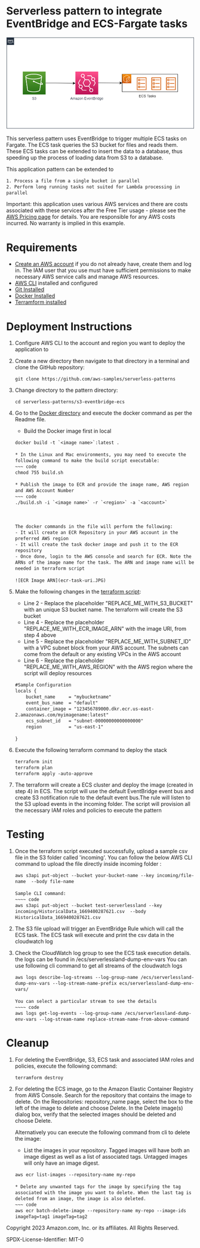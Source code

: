# Serverless pattern to integrate EventBridge and ECS-Fargate tasks

![Serverless Pattern Architecture](s3-eb-ecs.png)

This serverless pattern uses EventBridge to trigger multiple ECS tasks on Fargate. The ECS task queries the S3 bucket for files and reads them. These ECS tasks can be extended to insert the data to a database, thus speeding up the process of loading data from S3 to a database.

This application pattern can be extended to

    1. Process a file from a single bucket in parallel
    2. Perform long running tasks not suited for Lambda processing in parallel

Important: this application uses various AWS services and there are costs associated with these services after the Free Tier usage - please see the [AWS Pricing page](https://aws.amazon.com/pricing) for details. You are responsible for any AWS costs incurred. No warranty is implied in this example.

# Requirements

- [Create an AWS account](https://aws.amazon.com) if you do not already have, create them and log in. The IAM user that you use must have sufficient permissions to make necessary AWS service calls and manage AWS resources.
- [AWS CLI](https://docs.aws.amazon.com/cli/latest/userguide/getting-started-install.html) installed and configured
- [Git Installed](https://git-scm.com/book/en/v2/Getting-Started-Installing-Git)
- [Docker Installed](https://docs.docker.com/get-docker/)
- [Terramform installed](https://www.terraform.io/)

# Deployment Instructions

1. Configure AWS CLI to the account and region you want to deploy the application to

2. Create a new directory then navigate to that directory in a terminal and clone the GitHub repository:
    ~~~ code
    git clone https://github.com/aws-samples/serverless-patterns
    
3. Change directory to the pattern directory:
    ~~~ code
    cd serverless-patterns/s3-eventbridge-ecs
    
4. Go to the [Docker directory](src/docker/README.md) and execute the docker command as per the Readme file.
    
    * Build the Docker image first in local
    ~~~ code
    docker build -t `<image name>`:latest .
    
    * In the Linux and Mac environments, you may need to execute the following command to make the build script executable:
    ~~~ code
    chmod 755 build.sh

    * Publish the image to ECR and provide the image name, AWS region and AWS Account Number
    ~~~ code
    ./build.sh -i `<image name>` -r `<region>` -a `<account>` 



    The docker commands in the file will perform the following:
    - It will create an ECR Repository in your AWS account in the preferred AWS region
    - It will create the task docker image and push it to the ECR repository
    - Once done, login to the AWS console and search for ECR. Note the ARNs of the image name for the task. The ARN and image name will be needed in terraform script

    ![ECR Image ARN](ecr-task-uri.JPG)

5. Make the following changes in the [terraform script](pattern_s3_eb_ecs.tf):
    - Line 2 - Replace the placeholder "REPLACE_ME_WITH_S3_BUCKET" with an unique S3 bucket name. The terraform will create the S3 bucket
    - Line 4 - Replace the placeholder "REPLACE_ME_WITH_ECR_IMAGE_ARN" with the image URI, from step 4 above
    - Line 5 - Replace the placeholder "REPLACE_ME_WITH_SUBNET_ID" with a VPC subnet block from your AWS account. The subnets can come from the default or any existing VPCs in the AWS account
    - Line 6 - Replace the placeholder "REPLACE_ME_WITH_AWS_REGION" with the AWS region where the script will deploy resources

    ~~~~ code
    #Sample Configuration
    locals {
        bucket_name     = "mybucketname"
        event_bus_name  = "default"
        container_image = "123456789000.dkr.ecr.us-east-2.amazonaws.com/myimagename:latest"
        ecs_subnet_id   = "subnet-00000000000000000"
        region          = "us-east-1"

    }

6. Execute the following terraform command to deploy the stack

    ~~~~ code
    terraform init
    terraform plan
    terraform apply -auto-approve

7. The terraform will create a ECS cluster and deploy the image (created in step 4) in ECS. The script will use the default EventBridge event bus and create S3 notification rule to the default event bus.The rule will listen to the S3 upload events in the incoming folder. The script will provision all the necessary IAM roles and policies to execute the pattern

# Testing

1. Once the terraform script executed successfully, upload a sample csv file in the S3 folder called 'incoming'.
   You can follow the below AWS CLI command to upload the file directly inside incoming folder :
   ~~~~ code
   aws s3api put-object --bucket your-bucket-name --key incoming/file-name  --body file-name

   Sample CLI command:
   ~~~~ code
   aws s3api put-object --bucket test-serverlessland --key incoming/HistoricalData_1669400287621.csv  --body HistoricalData_1669400287621.csv

2. The S3 file upload will trigger an EventBridge Rule which will call the ECS task. The ECS task will execute and print the csv data in the cloudwatch log

3. Check the CloudWatch log group to see the ECS task execution details. the logs can be found in /ecs/serverlessland-dump-env-vars
   You can use following cli command to get all streams of the cloudwatch logs
   ~~~~ code
   aws logs describe-log-streams --log-group-name /ecs/serverlessland-dump-env-vars --log-stream-name-prefix ecs/serverlessland-dump-env-vars/

   You can select a particular stream to see the details
   ~~~~ code
   aws logs get-log-events --log-group-name /ecs/serverlessland-dump-env-vars --log-stream-name replace-stream-name-from-above-command

# Cleanup

1. For deleting the EventBridge, S3, ECS task and associated IAM roles and policies, execute the following command:

    ~~~ code
    terramform destroy

2. For deleting the ECS image, go to the Amazon Elastic Container Registry from AWS Console. Search for the repository that contains the image to delete. 
   On the Repositories: repository_name page, select the box to the left of the image to delete and choose Delete.
   In the Delete image(s) dialog box, verify that the selected images should be deleted and choose Delete.

    Alternatively you can execute the following command from cli to delete the image:

    * List the images in your repository. Tagged images will have both an image digest as well as a list of associated tags. Untagged images will only have an image digest.
    ~~~ code
    aws ecr list-images --repository-name my-repo

    * Delete any unwanted tags for the image by specifying the tag associated with the image you want to delete. When the last tag is deleted from an image, the image is also deleted.
    ~~~ code
    aws ecr batch-delete-image --repository-name my-repo --image-ids imageTag=tag1 imageTag=tag2
    
Copyright 2023 Amazon.com, Inc. or its affiliates. All Rights Reserved.

SPDX-License-Identifier: MIT-0
